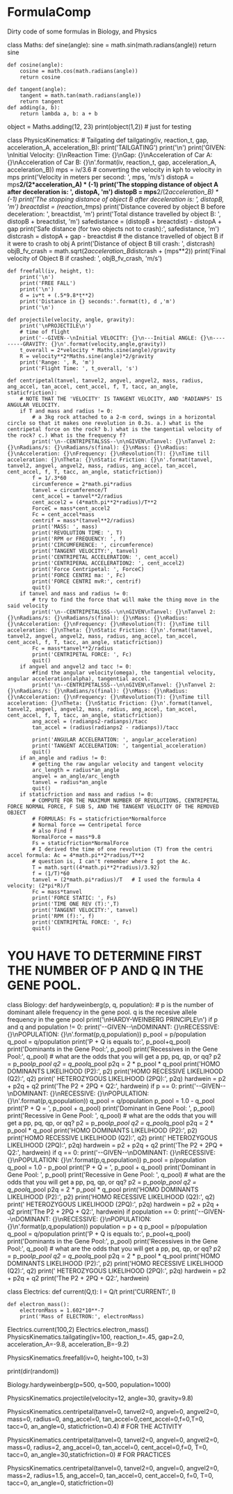 # FormulaComp
Dirty code of some formulas in Biology, and Physics

class Maths:
	def sine(angle):
		sine = math.sin(math.radians(angle))
		return sine

	def cosine(angle):
		cosine = math.cos(math.radians(angle))
		return cosine

	def tangent(angle):
		tangent = math.tan(math.radians(angle))
		return tangent
	def adding(a, b):
		return lambda a, b: a + b

object = Maths.adding(12, 23)
print(object(1,2)) # just for testing


class PhysicsKinematics:
	# Tailgating
	def tailgating(iv, reaction_t, gap, acceleration_A, acceleration_B):
		print('TAILGATING')
		print('\n')
		print('GIVEN: \nInitial Velocity: {}\nReaction Time: {}\nGap: {}\nAcceleration of Car A: {}\nAcceleration of Car B: {}\n'.format(iv, reaction_t, gap, acceleration_A, acceleration_B))
		mps = iv/3.6 # converting the velocity in kph to velocity in mps
		print('Velocity in meters per second: ', mps, 'm/s')
		distopA = mps**2/(2*acceleration_A) * (-1)
		print('The stopping distance of object A after deceleration is: ', distopA, 'm')
		distopB = mps**2/(2*acceleration_B) * (-1)
		print('The stopping distance of object B after deceleration is: ', distopB, 'm')
		breactdist = (reaction_t*mps)
		print('Distance covered by object B before deceleration: ', breactdist, 'm')
		print('Total distance travelled by object B: ', distopB + breactdist, 'm')
		safedistance = (distopB + breactdist) - distopA + gap
		print('Safe distance (for two objects not to crash):', safedistance, 'm')
		distcrash = distopA + gap - breactdist # the distance travelled of object B if it were to crash to obj A
		print('Distance of object B till crash: ', distcrash)
		objB_fv_crash = math.sqrt(2*acceleration_B*distcrash + (mps**2))
		print('Final velocity of Object B if crashed: ', objB_fv_crash, 'm/s')

	def freefall(iv, height, t):
		print('\n')
		print('FREE FALL')
		print('\n')
		d = iv*t + (.5*9.8*t**2)
		print('Distance in {} seconds:'.format(t), d ,'m')
		print('\n')

	def projectile(velocity, angle, gravity):
		print('\nPROJECTILE\n')
		# time of flight
		print('--GIVEN--\nInitial VELOCITY: {}\n---Initial ANGLE: {}\n---------GRAVITY: {}\n'.format(velocity,angle,gravity))
		t_overall = 2*velocity * Maths.sine(angle)/gravity
		R = velocity**2*Maths.sine(angle)*2/gravity
		print('Range: ', R, 'm')
		print('Flight Time: ', t_overall, 's')
		
	def centripetal(tanvel, tanvel2, angvel, angvel2, mass, radius, ang_accel, tan_accel, cent_accel, f, T, tacc, an_angle, staticfriction):
		# NOTE THAT THE 'VELOCITY' IS TANGENT VELOCITY, AND 'RADIANPS' IS ANGULAR VELOCITY.
		if T and mass and radius != 0:
			# a 3kg rock attached to a 2-m cord, swings in a horizontal circle so that it makes one revolution in 0.3s. a.) what is the centripetal force on the rock? b.) what is the tangential velocity of the rock? c.) What is the frequency f?
			print('\n--CENTRIPETALSSS--\n\nGIVEN\nTanvel: {}\nTanvel 2: {}\nRadians/s: {}\nRadians/s(final): {}\nMass: {}\nRadius: {}\nAcceleration: {}\nFrequency: {}\nRevolution(T): {}\nTime till acceleration: {}\nTheta: {}\nStatic Friction: {}\n'.format(tanvel, tanvel2, angvel, angvel2, mass, radius, ang_accel, tan_accel, cent_accel, f, T, tacc, an_angle, staticfriction))
			f = 1/.3*60
			circumference = 2*math.pi*radius
			tanvel = circumference/T
			cent_accel = tanvel**2/radius
			cent_accel2 = (4*math.pi**2*radius)/T**2
			ForceC = mass*cent_accel2
			Fc = cent_accel*mass
			centrif = mass*(tanvel**2/radius)
			print('MASS: ', mass)
			print('REVOLUTION TIME: ', T)
			print('RPM or FREQUENCY: ', f)
			print('CIRCUMFERENCE: ', circumference)
			print('TANGENT VELOCITY:', tanvel)
			print('CENTRIPETAL ACCELERATION: ', cent_accel)
			print('CENTRIPERAL ACCELERATION2: ', cent_accel2)
			print('Force Centripetal: ', ForceC)
			print('FORCE CENTRI ma: ', Fc)
			print('FORCE CENTRI mvR:', centrif)
			quit()
		if tanvel and mass and radius != 0:
			# try to find the force that will make the thing move in the said velocity
			print('\n--CENTRIPETALSSS--\n\nGIVEN\nTanvel: {}\nTanvel 2: {}\nRadians/s: {}\nRadians/s(final): {}\nMass: {}\nRadius: {}\nAcceleration: {}\nFrequency: {}\nRevolution(T): {}\nTime till acceleration: {}\nTheta: {}\nStatic Friction: {}\n'.format(tanvel, tanvel2, angvel, angvel2, mass, radius, ang_accel, tan_accel, cent_accel, f, T, tacc, an_angle, staticfriction))
			Fc = mass*tanvel**2/radius
			print('CENTRIPETAL FORCE: ', Fc)
			quit()
		if angvel and angvel2 and tacc != 0:
			#find the angular velocity(omega), the tangential velocity, angular acceleration(alpha), tangential accel.
			print('\n--CENTRIPETALSSS--\n\nGIVEN\nTanvel: {}\nTanvel 2: {}\nRadians/s: {}\nRadians/s(final): {}\nMass: {}\nRadius: {}\nAcceleration: {}\nFrequency: {}\nRevolution(T): {}\nTime till acceleration: {}\nTheta: {}\nStatic Friction: {}\n'.format(tanvel, tanvel2, angvel, angvel2, mass, radius, ang_accel, tan_accel, cent_accel, f, T, tacc, an_angle, staticfriction))
			ang_accel = (radianps2-radianps)/tacc
			tan_accel = (radius(radianps2 - radianps))/tacc

			print('ANGULAR ACCELERATION: ', angular_acceleration)
			print('TANGENT ACCELERATION: ', tangential_acceleration)
			quit()
		if an_angle and radius != 0:
			# getting the raw angular velocity and tangent velocity
			arc_length = radius*an_angle
			angvel = an_angle/arc_length
			tanvel = radius*an_angle
			quit()
		if staticfriction and mass and radius != 0:
			# COMPUTE FOR THE MAXIMUM NUMBER OF REVOLUTIONS, CENTRIPETAL FORCE NORMAL FORCE, F SUB S, AND THE TANGENT VELOCITY OF THE REMOVED OBJECT
			# FORMULAS: Fs = staticfriction*Normalforce
			# Normal force == Centripetal force
			# also Find f
			NormalForce = mass*9.8
			Fs = staticfriction*NormalForce
			# I derived the time of one revolution (T) from the centri accel formula: Ac = 4*math.pi**2*radius/T**2
			# question is, I can't remember where I got the Ac.
			T = math.sqrt((4*math.pi**2*radius)/3.92)
			f = (1/T)*60
			tanvel = (2*math.pi*radius)/T   # I used the formula 4 velocity: (2*pi*R)/T
			Fc = mass*tanvel
			print('FORCE STATIC: ', Fs)
			print('TIME ONE REV (T):',T)
			print('TANGENT VELOCITY:', tanvel)
			print('RPM (f):', f)
			print('CENTRIPETAL FORCE: ', Fc)
			quit()

# YOU HAVE TO DETERMINE FIRST THE NUMBER OF P AND Q IN THE GENE POOL.
class Biology:
	def hardyweinberg(p, q, population): # p is the number of dominant allele frequency in the gene pool. q is the recesive allele frequency in the gene pool
		print('\nHARDY-WEINBERG PRINCIPLE\n')
		if p and q and population != 0:
			print('--GIVEN--\nDOMINANT: {}\nRECESSIVE: {}\nPOPULATION: {}\n'.format(p,q,population))
			p_pool = p/population 
			q_pool = q/population
			print('P + Q is equals to:', p_pool+q_pool)
			print('Dominants in the Gene Pool:', p_pool)
			print('Recessives in the Gene Pool:', q_pool)
			# what are the odds that you will get a pp, pq, qp, or qq?
			p2 = p_pool*p_pool
			q2 = q_pool*q_pool
			p2q = 2 * p_pool * q_pool
			print('HOMO DOMINANTS LIKELIHOOD (P2):', p2)
			print('HOMO RECESSIVE LIKELIHOOD (Q2):', q2)
			print(' HETEROZYGOUS LIKELIHOOD (2PQ):', p2q)
			hardwein = p2 + p2q + q2
			print('The P2 + 2PQ + Q2:', hardwein)
		if p == 0:
			print('--GIVEN--\nDOMINANT: {}\nRECESSIVE: {}\nPOPULATION: {}\n'.format(p,q,population))
			q_pool = q/population
			p_pool = 1.0 - q_pool
			print('P + Q = ', p_pool + q_pool)
			print('Dominant in Gene Pool: ', p_pool)
			print('Recessive in Gene Pool: ', q_pool)
			# what are the odds that you will get a pp, pq, qp, or qq?
			p2 = p_pool*p_pool
			q2 = q_pool*q_pool
			p2q = 2 * p_pool * q_pool
			print('HOMO DOMINANTS LIKELIHOOD (P2):', p2)
			print('HOMO RECESSIVE LIKELIHOOD (Q2):', q2)
			print(' HETEROZYGOUS LIKELIHOOD (2PQ):', p2q)
			hardwein = p2 + p2q + q2
			print('The P2 + 2PQ + Q2:', hardwein)
		if q == 0:
			print('--GIVEN--\nDOMINANT: {}\nRECESSIVE: {}\nPOPULATION: {}\n'.format(p,q,population))
			p_pool = p/population
			q_pool = 1.0 - p_pool
			print('P + Q = ', p_pool + q_pool)
			print('Dominant in Gene Pool: ', p_pool)
			print('Recessive in Gene Pool: ', q_pool)
			# what are the odds that you will get a pp, pq, qp, or qq?
			p2 = p_pool*p_pool
			q2 = q_pool*q_pool
			p2q = 2 * p_pool * q_pool
			print('HOMO DOMINANTS LIKELIHOOD (P2):', p2)
			print('HOMO RECESSIVE LIKELIHOOD (Q2):', q2)
			print(' HETEROZYGOUS LIKELIHOOD (2PQ):', p2q)
			hardwein = p2 + p2q + q2
			print('The P2 + 2PQ + Q2:', hardwein)
		if population == 0:
			print('--GIVEN--\nDOMINANT: {}\nRECESSIVE: {}\nPOPULATION: {}\n'.format(p,q,population))
			population = p + q
			p_pool = p/population
			q_pool = q/population
			print('P + Q is equals to:', p_pool+q_pool)
			print('Dominants in the Gene Pool:', p_pool)
			print('Recessives in the Gene Pool:', q_pool)
			# what are the odds that you will get a pp, pq, qp, or qq?
			p2 = p_pool*p_pool
			q2 = q_pool*q_pool
			p2q = 2 * p_pool * q_pool
			print('HOMO DOMINANTS LIKELIHOOD (P2):', p2)
			print('HOMO RECESSIVE LIKELIHOOD (Q2):', q2)
			print(' HETEROZYGOUS LIKELIHOOD (2PQ):', p2q)
			hardwein = p2 + p2q + q2
			print('The P2 + 2PQ + Q2:', hardwein)

class Electrics:
	def current(Q,t):
		I = Q/t
		print('CURRENT:', I)

	def electron_mass():
		electronMass = 1.602*10**-7
		print('Mass of ELECTRON:', electronMass)
		

		
Electrics.current(100,2)
Electrics.electron_mass()
PhysicsKinematics.tailgating(iv=100, reaction_t=.45, gap=2.0, acceleration_A=-9.8, acceleration_B=-9.2)

PhysicsKinematics.freefall(iv=0, height=100, t=3)

print(dir(random))

Biology.hardyweinberg(p=500, q=500, population=1000)

PhysicsKinematics.projectile(velocity=12, angle=30, gravity=9.8)

PhysicsKinematics.centripetal(tanvel=0, tanvel2=0, angvel=0, angvel2=0, mass=0, radius=0, ang_accel=0, tan_accel=0,cent_accel=0,f=0,T=0, tacc=0, an_angle=0, staticfriction=0.4) # FOR THE ACTIVITY

PhysicsKinematics.centripetal(tanvel=0, tanvel2=0, angvel=0, angvel2=0, mass=0, radius=2, ang_accel=0, tan_accel=0, cent_accel=0,f=0, T=0, tacc=0, an_angle=30,staticfriction=0) # FOR PRACTICES

PhysicsKinematics.centripetal(tanvel=0, tanvel2=0, angvel=0, angvel2=0, mass=2, radius=1.5, ang_accel=0, tan_accel=0, cent_accel=0, f=0, T=0, tacc=0, an_angle=0, staticfriction=0)
